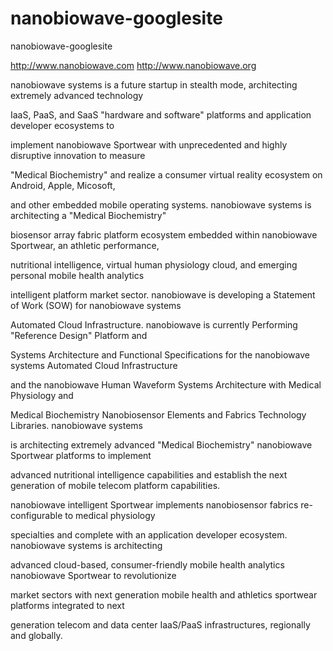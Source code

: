 nanobiowave-googlesite
======================

nanobiowave-googlesite

http://www.nanobiowave.com
http://www.nanobiowave.org
  

nanobiowave systems is a future startup in stealth mode, architecting extremely advanced technology 

IaaS, PaaS, and SaaS "hardware and software" platforms and application developer ecosystems to 

implement nanobiowave Sportwear with unprecedented and highly disruptive innovation to measure 

"Medical Biochemistry" and realize a consumer virtual reality ecosystem on Android, Apple, Micosoft, 

and other embedded mobile operating systems. nanobiowave systems is architecting a "Medical Biochemistry" 

biosensor array fabric platform ecosystem embedded within nanobiowave Sportwear, an athletic performance, 

nutritional intelligence, virtual human physiology cloud, and emerging personal mobile health analytics 

intelligent platform market sector. nanobiowave is developing a Statement of Work (SOW) for nanobiowave systems 

Automated Cloud Infrastructure. nanobiowave is currently Performing "Reference Design" Platform and 

Systems Architecture and Functional Specifications for the nanobiowave systems Automated Cloud Infrastructure 

and the nanobiowave Human Waveform Systems Architecture with Medical Physiology and 

Medical Biochemistry Nanobiosensor Elements and Fabrics Technology Libraries. nanobiowave systems

is architecting extremely advanced "Medical Biochemistry" nanobiowave Sportwear platforms to implement 

advanced nutritional intelligence capabilities and establish the next generation of mobile telecom platform capabilities. 

nanobiowave intelligent Sportwear implements nanobiosensor fabrics re-configurable to medical physiology 

specialties and complete with an application developer ecosystem. nanobiowave systems is architecting 

advanced cloud-based, consumer-friendly mobile health analytics nanobiowave Sportwear to revolutionize 

market sectors with next generation mobile health and athletics sportwear platforms integrated to next 

generation telecom and data center IaaS/PaaS infrastructures, regionally and globally.

 

